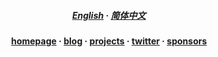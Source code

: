 <h5 align="center">

[**English**](README.md) · [**简体中文**](README.zh-Hans.md)

</h5>

</p>

<h4 align="center">
    <a href="https://misitebao.com">homepage</a> ·
    <a href="https://blog.misitebao.com">blog</a> ·
    <a href="https://misitebao.me/projects">projects</a> ·
    <a href="https://twitter.com/misitebao">twitter</a> ·
    <a href="https://misitebao.com/sponsors">sponsors</a>
</h4>
